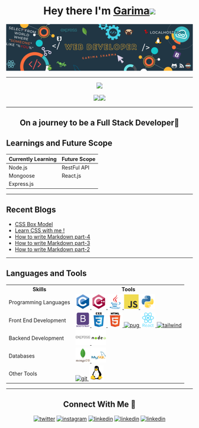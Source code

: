 <h1 align="center">Hey there I'm <a href="https://garima-sharma814.github.io/My-website/">Garima<img src="https://media.giphy.com/media/hvRJCLFzcasrR4ia7z/giphy.gif" width="25px"></a></h1>
<img src="banner/banner.png" alt="banner">

<hr>

<p align="center"><img src="https://gpvc.arturio.dev/Garima-sharma814"></p>

<div align="center">
 <img src="https://github-readme-stats.vercel.app/api?username=Garima-sharma814&show_icons=true&count_private=true&theme=tokyonight&bg_color=ffffff00&hide_border=true"><img src="https://github-readme-stats.vercel.app/api/top-langs/?username=Garima-sharma814&layout=compact&theme=tokyonight&bg_color=ffffff00&hide_border=true"> </div>
  
<hr>

<h2 align="center"> On a journey to be a Full Stack Developer🚀 </h2>

## Learnings and Future Scope

| Currently Learning | Future Scope |
| ------------------ | ------------ |
| Node.js            | RestFul API  |
| Mongoose           | React.js     |
| Express.js         |

<hr>

<h2> Recent Blogs </h2>

<!-- BLOG-POST-LIST:START -->
- [CSS Box Model](https://dev.to/garimasharma/css-box-model-24fk)
- [Learn CSS with me  !](https://dev.to/garimasharma/learn-css-with-me-4296)
- [How to write Markdown part-4](https://dev.to/garimasharma/how-to-write-markdown-part-4-1f94)
- [How to write Markdown part-3](https://dev.to/garimasharma/how-to-write-markdown-part-3-3m0c)
- [How to write Markdown part-2](https://dev.to/garimasharma/how-to-add-links-in-markdown-1bnf)
<!-- BLOG-POST-LIST:END -->

<hr>

<h2> Languages and Tools </h2>

<table>
<tr> 
<th> Skills </th>
<th> Tools </th>
</tr>
<tr> 
<td> Programming Languages </td>
<td><a href="https://www.cprogramming.com/" target="_blank"> <img src="https://raw.githubusercontent.com/devicons/devicon/master/icons/c/c-original.svg" alt="c" width="40" height="40"/> </a> <a href="https://www.w3schools.com/cpp/" target="_blank"> <img src="https://raw.githubusercontent.com/devicons/devicon/master/icons/cplusplus/cplusplus-original.svg" alt="cplusplus" width="40" height="40"/> </a> <a href="https://www.java.com" target="_blank"> <img src="https://raw.githubusercontent.com/devicons/devicon/master/icons/java/java-original.svg" alt="java" width="40" height="40"/> </a> <a href="https://developer.mozilla.org/en-US/docs/Web/JavaScript" target="_blank"> <img src="https://raw.githubusercontent.com/devicons/devicon/master/icons/javascript/javascript-original.svg" alt="javascript" width="40" height="40"/> </a> <a href="https://www.python.org" target="_blank"> <img src="https://raw.githubusercontent.com/devicons/devicon/master/icons/python/python-original.svg" alt="python" width="40" height="40"/> </a></td>
</tr>
<tr> 
<td> Front End Development </td>
<td> <a href="https://getbootstrap.com" target="_blank"> <img src="https://raw.githubusercontent.com/devicons/devicon/master/icons/bootstrap/bootstrap-plain-wordmark.svg" alt="bootstrap" width="40" height="40"/> </a> <a href="https://www.w3schools.com/css/" target="_blank"> <img src="https://raw.githubusercontent.com/devicons/devicon/master/icons/css3/css3-original-wordmark.svg" alt="css3" width="40" height="40"/> </a> <a href="https://www.w3.org/html/" target="_blank"> <img src="https://raw.githubusercontent.com/devicons/devicon/master/icons/html5/html5-original-wordmark.svg" alt="html5" width="40" height="40"/> </a> <a href="https://pugjs.org" target="_blank"> <img src="https://cdn.worldvectorlogo.com/logos/pug.svg" alt="pug" width="40" height="40"/> </a>  </a> <a href="https://reactjs.org/" target="_blank"> <img src="https://raw.githubusercontent.com/devicons/devicon/master/icons/react/react-original-wordmark.svg" alt="react" width="40" height="40"/> </a> <a href="https://tailwindcss.com/" target="_blank"> <img src="https://www.vectorlogo.zone/logos/tailwindcss/tailwindcss-icon.svg" alt="tailwind" width="40" height="40"/> </a> </td></tr>
<tr> 
<td> Backend Development </td>
<td>  <a href="https://expressjs.com" target="_blank"> <img src="https://raw.githubusercontent.com/devicons/devicon/master/icons/express/express-original-wordmark.svg" alt="express" width="40" height="40"/> </a> <a href="https://nodejs.org" target="_blank"> <img src="https://raw.githubusercontent.com/devicons/devicon/master/icons/nodejs/nodejs-original-wordmark.svg" alt="nodejs" width="40" height="40"/> </a> </td>
</tr>
<tr> 
<td> Databases </td>
<td>  <a href="https://www.mongodb.com/" target="_blank"> <img src="https://raw.githubusercontent.com/devicons/devicon/master/icons/mongodb/mongodb-original-wordmark.svg" alt="mongodb" width="40" height="40"/> </a> <a href="https://www.mysql.com/" target="_blank"> <img src="https://raw.githubusercontent.com/devicons/devicon/master/icons/mysql/mysql-original-wordmark.svg" alt="mysql" width="40" height="40"/> </a> </td>
</tr>
<tr> 
<td> Other Tools </td>
<td> <a href="https://git-scm.com/" target="_blank"> <img src="https://www.vectorlogo.zone/logos/git-scm/git-scm-icon.svg" alt="git" width="40" height="40"/> </a> <a href="https://www.linux.org/" target="_blank"> <img src="https://raw.githubusercontent.com/devicons/devicon/master/icons/linux/linux-original.svg" alt="linux" width="40" height="40"/> </a>
</td>
</tr>
</table>
<hr>

<div align="center">
<h2> Connect With Me 🧐 </h2>

<a href="https://twitter.com/garimavatss"><img src='https://www.vectorlogo.zone/logos/twitter/twitter-official.svg' alt='twitter' height='25'></a>
<a href="https://www.instagram.com/garima.vatss/?r=nametag "><img src='https://www.vectorlogo.zone/logos/instagram/instagram-icon.svg' alt='instagram' height='25'></a>
<a href="https://www.linkedin.com/in/garima-sharma-6621701b3"><img src='https://www.vectorlogo.zone/logos/linkedin/linkedin-icon.svg' alt='linkedin' height='25'></a>
<a href="https://www.facebook.com/garima.vats.143/"><img src='https://www.vectorlogo.zone/logos/facebook/facebook-icon.svg' alt='linkedin' height='25'></a>
<a href="http://garimasharma.netlify.app/"><img src='https://www.vectorlogo.zone/logos/rss/rss-icon.svg' alt='linkedin' height='25'></a>

</div>
